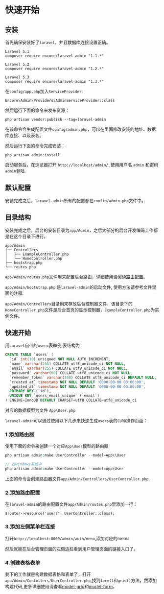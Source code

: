 # 快速开始

## 安装

首先确保安装好了`laravel`，并且数据库连接设置正确。

```
Laravel 5.1
composer require encore/laravel-admin "1.1.*"

Laravel 5.2
composer require encore/laravel-admin "1.2.*"

Laravel 5.3
composer require encore/laravel-admin "1.3.*"
```

在`config/app.php`加入`ServiceProvider`:

```
Encore\Admin\Providers\AdminServiceProvider::class
```

然后运行下面的命令来发布资源：

```
php artisan vendor:publish --tag=laravel-admin
```

在该命令会生成配置文件`config/admin.php`，可以在里面修改安装的地址、数据库连接、以及表名。

然后运行下面的命令完成安装：
```
php artisan admin:install
```

启动服务后，在浏览器打开 `http://localhost/admin/` ,使用用户名 `admin` 和密码 `admin`登陆.

## 默认配置

安装完成之后，`laravel-admin`所有的配置都在`config/admin.php`文件中。

## 目录结构
安装完成之后，后台的安装目录为`app/Admin`，之后大部分的后台开发编码工作都是在这个目录下进行。

```
app/Admin
├── Controllers
│   ├── ExampleController.php
│   └── HomeController.php
├── bootstrap.php
└── routes.php
```

`app/Admin/routes.php`文件用来配置后台路由，详细使用请阅读[路由配置](/docs/zh/router.md)。

`app/Admin/bootstrap.php` 是`laravel-admin`的启动文件, 使用方法请参考文件里面的注释.

`app/Admin/Controllers`目录用来存放后台控制器文件，该目录下的`HomeController.php`文件是后台首页的显示控制器，`ExampleController.php`为实例文件。

## 快速开始

用`Laravel`自带的`users`表举例,表结构为：
```sql
CREATE TABLE `users` (
  `id` int(10) unsigned NOT NULL AUTO_INCREMENT,
  `name` varchar(255) COLLATE utf8_unicode_ci NOT NULL,
  `email` varchar(255) COLLATE utf8_unicode_ci NOT NULL,
  `password` varchar(60) COLLATE utf8_unicode_ci NOT NULL,
  `remember_token` varchar(100) COLLATE utf8_unicode_ci DEFAULT NULL,
  `created_at` timestamp NOT NULL DEFAULT '0000-00-00 00:00:00',
  `updated_at` timestamp NOT NULL DEFAULT '0000-00-00 00:00:00',
  PRIMARY KEY (`id`),
  UNIQUE KEY `users_email_unique` (`email`)
) ENGINE=InnoDB DEFAULT CHARSET=utf8 COLLATE=utf8_unicode_ci
```
对应的数据模型为文件 `App\User.php`

`laravel-admin`可以通过使用以下几步来快速生成`users`表的`CURD`操作页面：

### 1.添加路由器

使用下面的命令来创建一个对应`App\User`模型的路由器
```php
php artisan admin:make UserController --model=App\\User

// 在windows系统中
php artisan admin:make UserController --model=App\User
```

上面的命令会创建路由器文件`app/Admin/Controllers/UserController.php`.

### 2.添加路由配置

在`laravel-admin`的路由配置文件`app/Admin/routes.php`里添加一行：
```
$router->resource('users', UserController::class);
```

### 3.添加左侧菜单栏连接

打开`http://localhost:8000/admin/auth/menu`,添加对应的menu

然后就能在后台管理页面的左侧边栏看到用户管理页面的链接入口了。

### 4.创建表格表单

剩下的工作就是构建数据表格和表单了，打开 `app/Admin/Contollers/UserController.php`,找到`form()`和`grid()`方法，然添加构建代码,更多详细使用请查看[model-grid](/docs/zh/model-grid.md)和[model-form](/docs/zh/model-form.md)。
